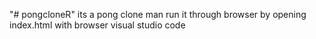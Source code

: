 "# pongcloneR" 
its a pong clone man
run it through browser by opening index.html with browser
visual studio code